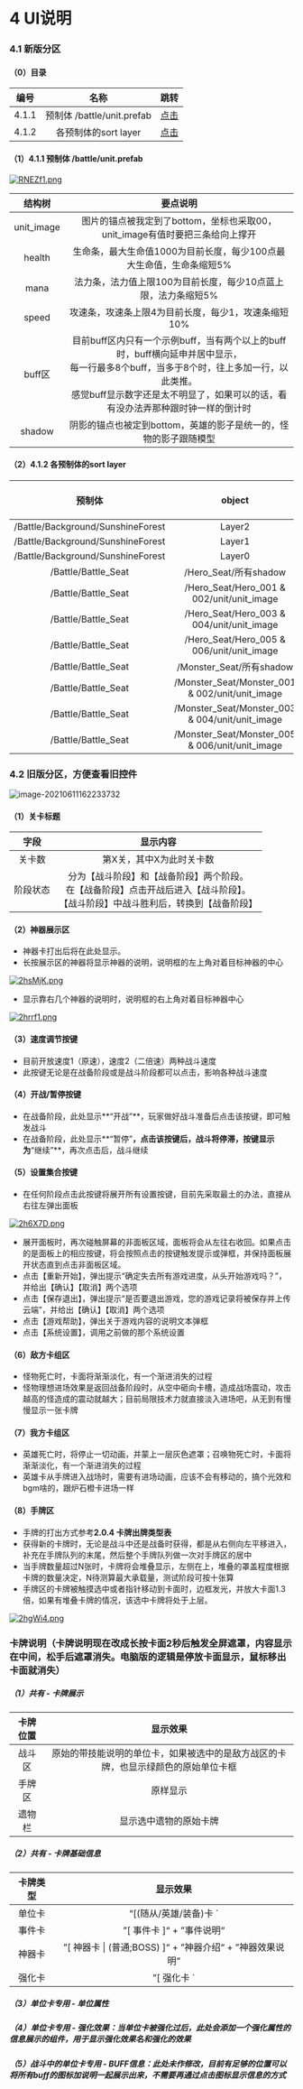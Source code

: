 # 4 UI说明

### 4.1 新版分区

#### （0）目录

| 编号  |            名称            |          跳转           |
| :---: | :------------------------: | :---------------------: |
| 4.1.1 | 预制体 /battle/unit.prefab | [<div>点击</div>](#411) |
| 4.1.2 |    各预制体的sort layer    | [<div>点击</div>](#412) |

#### （1）4.1.1 预制体 /battle/unit.prefab<div id="411">

[![RNEZf1.png](https://z3.ax1x.com/2021/06/28/RNEZf1.png)](https://imgtu.com/i/RNEZf1)

|   结构树   |                           要点说明                           |
| :--------: | :----------------------------------------------------------: |
| unit_image | 图片的锚点被我定到了bottom，坐标也采取00，unit_image有值时要把三条给向上撑开 |
|   health   | 生命条，最大生命值1000为目前长度，每少100点最大生命值，生命条缩短5% |
|    mana    | 法力条，法力值上限100为目前长度，每少10点蓝上限，法力条缩短5% |
|   speed    |     攻速条，攻速条上限4为目前长度，每少1，攻速条缩短10%      |
|   buff区   | 目前buff区内只有一个示例buff，当有两个以上的buff时，buff横向延申并居中显示，<br />每一行最多8个buff，当多于8个时，往上多加一行，以此类推。<br />感觉buff显示数字还是太不明显了，如果可以的话，看有没办法弄那种跟时钟一样的倒计时 |
|   shadow   | 阴影的锚点也被定到bottom，英雄的影子是统一的，怪物的影子跟随模型 |



#### （2）4.1.2 各预制体的sort layer<div id="412">

|              预制体               |                     object                      | sorting layer | order in layer |
| :-------------------------------: | :---------------------------------------------: | :-----------: | :------------: |
| /Battle/Background/SunshineForest |                     Layer2                      |  Background   |       5        |
| /Battle/Background/SunshineForest |                     Layer1                      |  Background   |       1        |
| /Battle/Background/SunshineForest |                     Layer0                      |  Background   |       0        |
|        /Battle/Battle_Seat        |              /Hero_Seat/所有shadow              |  Background   |       1        |
|        /Battle/Battle_Seat        |    /Hero_Seat/Hero_001 & 002/unit/unit_image    |  Background   |       2        |
|        /Battle/Battle_Seat        |    /Hero_Seat/Hero_003 & 004/unit/unit_image    |  Background   |       3        |
|        /Battle/Battle_Seat        |    /Hero_Seat/Hero_005 & 006/unit/unit_image    |  Background   |       4        |
|        /Battle/Battle_Seat        |            /Monster_Seat/所有shadow             |  Background   |       1        |
|        /Battle/Battle_Seat        | /Monster_Seat/Monster_001 & 002/unit/unit_image |  Background   |       2        |
|        /Battle/Battle_Seat        | /Monster_Seat/Monster_003 & 004/unit/unit_image |  Background   |       3        |
|        /Battle/Battle_Seat        | /Monster_Seat/Monster_005 & 006/unit/unit_image |  Background   |       4        |







### 4.2 旧版分区，方便查看旧控件

![image-20210611162233732](https://i.loli.net/2021/06/11/AfWZJVDGhFPBwLc.png)

#### （1）关卡标题

|   字段   |                           显示内容                           |
| :------: | :----------------------------------------------------------: |
|  关卡数  |                   第X关，其中X为此时关卡数                   |
| 阶段状态 | 分为【战斗阶段】和【战备阶段】两个阶段。<br />在【战备阶段】点击开战后进入【战斗阶段】。<br />【战斗阶段】中战斗胜利后，转换到【战备阶段】 |

#### （2）神器展示区

- 神器卡打出后将在此处显示。
- 长按展示区的神器将显示神器的说明，说明框的左上角对着目标神器的中心

[![2hsMjK.png](https://z3.ax1x.com/2021/06/11/2hsMjK.png)](https://imgtu.com/i/2hsMjK)

- 显示靠右几个神器的说明时，说明框的右上角对着目标神器中心

[![2hrrf1.png](https://z3.ax1x.com/2021/06/11/2hrrf1.png)](https://imgtu.com/i/2hrrf1)

#### （3）速度调节按键

- 目前开放速度1（原速），速度2（二倍速）两种战斗速度
- 此按键无论是在战备阶段或是战斗阶段都可以点击，影响各种战斗速度

#### （4）开战/暂停按键

- 在战备阶段，此处显示**“开战”**，玩家做好战斗准备后点击该按键，即可触发战斗
- 在战备阶段，此处显示**“暂停”**，点击该按键后，战斗将停滞，按键显示为**“继续”**，再次点击后，战斗继续

#### （5）设置集合按键

- 在任何阶段点击此按键将展开所有设置按键，目前先采取最土的办法，直接从右往左弹出面板

[![2h6X7D.png](https://z3.ax1x.com/2021/06/11/2h6X7D.png)](https://imgtu.com/i/2h6X7D)

- 展开面板时，再次碰触屏幕的非面板区域，面板将会从左往右收回。如果点击的是面板上的相应按键，将会按照点击的按键触发提示或弹框，并保持面板展开状态直到点击非面板区域。
- 点击【重新开始】，弹出提示“确定失去所有游戏进度，从头开始游戏吗？”，并给出【确认】【取消】两个选项
- 点击【保存退出】，弹出提示“是否要退出游戏，您的游戏记录将被保存并上传云端”，并给出【确认】【取消】两个选项
- 点击【游戏帮助】，弹出关于游戏内容的说明文本弹框
- 点击【系统设置】，调用之前做的那个系统设置

#### （6）敌方卡组区

- 怪物死亡时，卡面将渐渐淡化，有一个渐进消失的过程
- 怪物理想进场效果是返回战备阶段时，从空中砸向卡槽，造成战场震动，攻击越高的怪造成的震动就越大；目前局限技术力就直接淡入进场吧，从无到有慢慢显示一张卡牌

#### （7）我方卡组区

- 英雄死亡时，将停止一切动画，并蒙上一层灰色遮罩；召唤物死亡时，卡面将渐渐淡化，有一个渐进消失的过程
- 英雄卡从手牌进入战场时，需要有进场动画，应该不会有移动的，搞个光效和bgm啥的，跟炉石橙卡进场一样

#### （8）手牌区

- 手牌的打出方式参考**2.0.4 卡牌出牌类型表**
- 获得新的卡牌时，无论是战斗中还是战备时获得，都是从右侧向左平移进入，补充在手牌队列的末尾，然后整个手牌队列做一次对手牌区的居中
- 当手牌数量超过N张时，卡牌将会堆叠显示，左侧在上，堆叠的罩盖程度根据卡牌的数量决定，N待测算最大承载量，测试阶段可按十张算
- 手牌区的卡牌被触摸选中或者指针移动到卡面时，边框发光，并放大卡面1.3倍，如果有堆叠卡牌的情况，该选中卡牌将处于上层。





[![2hgWi4.png](https://z3.ax1x.com/2021/06/11/2hgWi4.png)](https://imgtu.com/i/2hgWi4)

### 卡牌说明（卡牌说明现在改成长按卡面2秒后触发全屏遮罩，内容显示在中间，松手后遮罩消失。电脑版的逻辑是停放卡面显示，鼠标移出卡面就消失）

##### （1）共有 - 卡牌展示

| 卡牌位置 |                           显示效果                           |
| :------: | :----------------------------------------------------------: |
|  战斗区  | 原始的带技能说明的单位卡，如果被选中的是敌方战区的卡牌，也显示绿颜色的原始单位卡框 |
|  手牌区  |                           原样显示                           |
|  遗物栏  |                    显示选中遗物的原始卡牌                    |

##### （2）共有 - 卡牌基础信息

| 卡牌类型 |                           显示效果                           |
| :------: | :----------------------------------------------------------: |
|  单位卡  | “[(随从/英雄/装备)卡 `|` XX职业 `|` 稀有度]“ + ”单位介绍“ + ”主动技能介绍“ + ”被动技能介绍“ |
|  事件卡  |                  ”[ 事件卡 ]“ + ”事件说明“                   |
|  神器卡  |  ”[ 神器卡 \| (普通;BOSS) ]“ + ”神器介绍“ + ”神器效果说明“   |
|  强化卡  |           ”[ 强化卡 `|`稀有度 ]“ + ”强化效果说明“            |

##### （3）单位卡专用 - 单位属性

##### （4）单位卡专用 - 强化效果：当单位卡被强化过后，此处会添加一个强化属性的信息展示的组件，用于显示强化效果名和强化的效果

##### （5）战斗中的单位卡专用 - BUFF信息：此处未作修改，目前有足够的位置可以将所有buff的图标加说明一起展示出来，不需要再通过点击图标显示信息的方式
